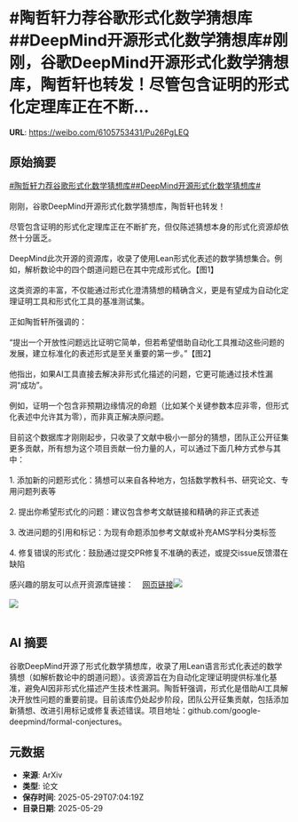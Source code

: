 # #陶哲轩力荐谷歌形式化数学猜想库##DeepMind开源形式化数学猜想库#刚刚，谷歌DeepMind开源形式化数学猜想库，陶哲轩也转发！尽管包含证明的形式化定理库正在不断...

**URL**: https://weibo.com/6105753431/Pu26PgLEQ

## 原始摘要

<a href="https://m.weibo.cn/search?containerid=231522type%3D1%26t%3D10%26q%3D%23%E9%99%B6%E5%93%B2%E8%BD%A9%E5%8A%9B%E8%8D%90%E8%B0%B7%E6%AD%8C%E5%BD%A2%E5%BC%8F%E5%8C%96%E6%95%B0%E5%AD%A6%E7%8C%9C%E6%83%B3%E5%BA%93%23&amp;extparam=%23%E9%99%B6%E5%93%B2%E8%BD%A9%E5%8A%9B%E8%8D%90%E8%B0%B7%E6%AD%8C%E5%BD%A2%E5%BC%8F%E5%8C%96%E6%95%B0%E5%AD%A6%E7%8C%9C%E6%83%B3%E5%BA%93%23" data-hide=""><span class="surl-text">#陶哲轩力荐谷歌形式化数学猜想库#</span></a><a href="https://m.weibo.cn/search?containerid=231522type%3D1%26t%3D10%26q%3D%23DeepMind%E5%BC%80%E6%BA%90%E5%BD%A2%E5%BC%8F%E5%8C%96%E6%95%B0%E5%AD%A6%E7%8C%9C%E6%83%B3%E5%BA%93%23&amp;extparam=%23DeepMind%E5%BC%80%E6%BA%90%E5%BD%A2%E5%BC%8F%E5%8C%96%E6%95%B0%E5%AD%A6%E7%8C%9C%E6%83%B3%E5%BA%93%23" data-hide=""><span class="surl-text">#DeepMind开源形式化数学猜想库#</span></a><br><br>刚刚，谷歌DeepMind开源形式化数学猜想库，陶哲轩也转发！<br><br>尽管包含证明的形式化定理库正在不断扩充，但仅陈述猜想本身的形式化资源却依然十分匮乏。<br><br>DeepMind此次开源的资源库，收录了使用Lean形式化表述的数学猜想集合。例如，解析数论中的四个朗道问题已在其中完成形式化。【图1】<br><br>这类资源的丰富，不仅能通过形式化澄清猜想的精确含义，更是有望成为自动化定理证明工具和形式化工具的基准测试集。<br><br>正如陶哲轩所强调的：<br><br>“提出一个开放性问题远比证明它简单，但若希望借助自动化工具推动这些问题的发展，建立标准化的表述形式是至关重要的第一步。”【图2】<br><br>他指出，如果AI工具直接去解决非形式化描述的问题，它更可能通过技术性漏洞“成功”。<br><br>例如，证明一个包含非预期边缘情况的命题（比如某个关键参数本应非零，但形式化表述中允许其为零），而非真正解决原问题。<br><br>目前这个数据库才刚刚起步，只收录了文献中极小一部分的猜想，团队正公开征集更多贡献，所有想为这个项目贡献一份力量的人，可以通过下面几种方式参与其中：<br><br>1. 添加新的问题形式化：猜想可以来自各种地方，包括数学教科书、研究论文、专用问题列表等<br><br>2. 提出你希望形式化的问题：建议包含参考文献链接和精确的非正式表述<br><br>3. 改进问题的引用和标记：为现有命题添加参考文献或补充AMS学科分类标签<br><br>4. 修复错误的形式化：鼓励通过提交PR修复不准确的表述，或提交issue反馈潜在缺陷<br><br>感兴趣的朋友可以点开资源库链接：<a href="https://weibo.cn/sinaurl?u=https%3A%2F%2Fgithub.com%2Fgoogle-deepmind%2Fformal-conjectures" data-hide=""><span class="url-icon"><img style="width: 1rem;height: 1rem" src="https://h5.sinaimg.cn/upload/2015/09/25/3/timeline_card_small_web_default.png" referrerpolicy="no-referrer"></span><span class="surl-text">网页链接</span></a><img style="" src="https://tvax1.sinaimg.cn/large/006Fd7o3gy1i1w4sbatswj310a0t8qdy.jpg" referrerpolicy="no-referrer"><br><br><img style="" src="https://tvax2.sinaimg.cn/large/006Fd7o3gy1i1w4sfmts3j30wk1n47wh.jpg" referrerpolicy="no-referrer"><br><br>

## AI 摘要

谷歌DeepMind开源了形式化数学猜想库，收录了用Lean语言形式化表述的数学猜想（如解析数论中的朗道问题）。该资源旨在为自动化定理证明提供标准化基准，避免AI因非形式化描述产生技术性漏洞。陶哲轩强调，形式化是借助AI工具解决开放性问题的重要前提。目前该库仍处起步阶段，团队公开征集贡献，包括添加新猜想、改进引用标记或修复表述错误。项目地址：github.com/google-deepmind/formal-conjectures。

## 元数据

- **来源**: ArXiv
- **类型**: 论文
- **保存时间**: 2025-05-29T07:04:19Z
- **目录日期**: 2025-05-29
